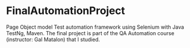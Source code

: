 # FinalAutomationProject


Page Object model Test automation framework using Selenium with Java
TestNg, Maven.
The final project is part of the QA Automation course (instructor: Gal Matalon) that I studied.


